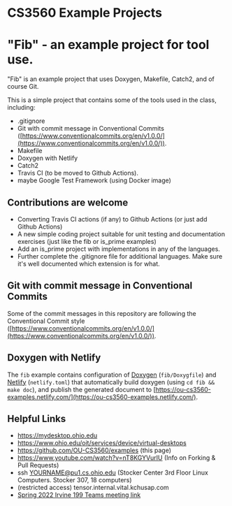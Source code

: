 # CS3560 Example Projects

"Fib" - an example project for tool use.
=======
"Fib" is an example project that uses Doxygen, Makefile, Catch2, and of course Git.

This is a simple project that contains some of the tools used in the class, including:

- .gitignore
- Git with commit message in Conventional Commits ([https://www.conventionalcommits.org/en/v1.0.0/](https://www.conventionalcommits.org/en/v1.0.0/)).
- Makefile
- Doxygen with Netlify
- Catch2
- Travis CI (to be moved to Github Actions).
- maybe Google Test Framework (using Docker image)

## Contributions are welcome

- Converting Travis CI actions (if any) to Github Actions (or just add Github Actions)
- A new simple coding project suitable for unit testing and documentation exercises (just like the fib or is_prime examples)
- Add an is_prime project with implementations in any of the languages.
- Further complete the .gitignore file for additional languages. Make sure it's well documented which extension is for what.

## Git with commit message in Conventional Commits

Some of the commit messages in this repository are following the Conventional Commit style
([https://www.conventionalcommits.org/en/v1.0.0/](https://www.conventionalcommits.org/en/v1.0.0/)).

## Doxygen with Netlify

The `fib` example contains configuration of [Doxygen](http://www.doxygen.nl/) (`fib/Doxygfile`) and [Netlify](https://www.netlify.com/) (`netlify.toml`)
that automatically build doxygen (using `cd fib && make doc`), and publish the generated document
to [https://ou-cs3560-examples.netlify.com/](https://ou-cs3560-examples.netlify.com/).

## Helpful Links

- https://mydesktop.ohio.edu
- https://www.ohio.edu/oit/services/device/virtual-desktops
- https://github.com/OU-CS3560/examples (this page)
- https://www.youtube.com/watch?v=nT8KGYVurIU (Info on Forking & Pull Requests)
- ssh YOURNAME@pu1.cs.ohio.edu (Stocker Center 3rd Floor Linux Computers. Stocker 307, 18 computers)
- (restricted access) tensor.internal.vital.kchusap.com
- [Spring 2022 Irvine 199 Teams meeting link](https://teams.microsoft.com/l/meetup-join/19%3ameeting_NjcxMWQ1YzAtOWJjMC00NWFjLTgxYjktYmFlNDFlOTA4ZTg1%40thread.v2/0?context=%7b%22Tid%22%3a%22f3308007-477c-4a70-8889-34611817c55a%22%2c%22Oid%22%3a%221d143496-ae16-4394-beaa-37aa1d46b225%22%7d)
